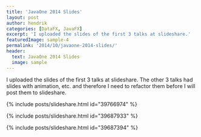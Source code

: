 ```yaml
---
title: 'JavaOne 2014 Slides'
layout: post
author: hendrik
categories: [DataFX, JavaFX]
excerpt: 'I uploaded the slides of the first 3 talks at slideshare.'
featuredImage: sample-4
permalink: '2014/10/javaone-2014-slides/'
header:
  text: JavaOne 2014 Slides
  image: sample
---
```

I uploaded the slides of the first 3 talks at slideshare. The other 3 talks had slides with animation, etc. and therefore I need to refactor them before I will post them to slideshare.

{% include posts/slideshare.html id="39766974" %}

{% include posts/slideshare.html id="39687933" %}

{% include posts/slideshare.html id="39687394" %}
